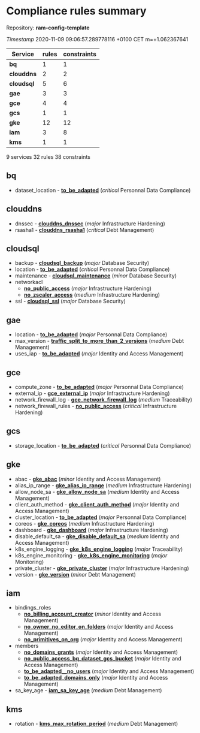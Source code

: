 # Compliance rules summary

Repository: **ram-config-template**

*Timestamp* 2020-11-09 09:06:57.289778116 +0100 CET m=+1.062367641

| Service      | rules | constraints |
| ------------ | ----- | ----------- |
| **bq**       | 1     | 1           |
| **clouddns** | 2     | 2           |
| **cloudsql** | 5     | 6           |
| **gae**      | 3     | 3           |
| **gce**      | 4     | 4           |
| **gcs**      | 1     | 1           |
| **gke**      | 12    | 12          |
| **iam**      | 3     | 8           |
| **kms**      | 1     | 1           |

9 services 32 rules 38 constraints

## bq

- dataset_location   - **[to_be_adapted](instances/monitor_bq_dataset_location/constraints/to_be_adapted/readme.md)** (*critical* Personnal Data Compliance)

## clouddns

- dnssec   - **[clouddns_dnssec](instances/monitor_clouddns_dnssec/constraints/clouddns_dnssec/readme.md)** (*major* Infrastructure Hardening)
- rsasha1   - **[clouddns_rsasha1](instances/monitor_clouddns_rsasha1/constraints/clouddns_rsasha1/readme.md)** (*critical* Debt Management)

## cloudsql

- backup   - **[cloudsql_backup](instances/monitor_cloudsql_backup/constraints/cloudsql_backup/readme.md)** (*major* Database Security)
- location   - **[to_be_adapted](instances/monitor_cloudsql_location/constraints/to_be_adapted/readme.md)** (*critical* Personnal Data Compliance)
- maintenance   - **[cloudsql_maintenance](instances/monitor_cloudsql_maintenance/constraints/cloudsql_maintenance/readme.md)** (*minor* Database Security)
- networkacl
  - **[no_public_access](instances/monitor_cloudsql_networkacl/constraints/no_public_access/readme.md)** (*major* Infrastructure Hardening)
  - **[no_zscaler_access](instances/monitor_cloudsql_networkacl/constraints/no_zscaler_access/readme.md)** (*medium* Infrastructure Hardening)
- ssl   - **[cloudsql_ssl](instances/monitor_cloudsql_ssl/constraints/cloudsql_ssl/readme.md)** (*major* Database Security)

## gae

- location   - **[to_be_adapted](instances/monitor_gae_location/constraints/to_be_adapted/readme.md)** (*major* Personnal Data Compliance)
- max_version   - **[traffic_split_to_more_than_2_versions](instances/monitor_gae_max_version/constraints/traffic_split_to_more_than_2_versions/readme.md)** (*medium* Debt Management)
- uses_iap   - **[to_be_adapted](instances/monitor_gae_uses_iap/constraints/to_be_adapted/readme.md)** (*major* Identity and Access Management)

## gce

- compute_zone   - **[to_be_adapted](instances/monitor_gce_instance_location/constraints/to_be_adapted/readme.md)** (*major* Personnal Data Compliance)
- external_ip   - **[gce_external_ip](instances/monitor_gce_external_ip/constraints/gce_external_ip/readme.md)** (*major* Infrastructure Hardening)
- network_firewall_log   - **[gce_network_firewall_log](instances/monitor_gce_network_firewall_log/constraints/gce_network_firewall_log/readme.md)** (*medium* Traceability)
- network_firewall_rules   - **[no_public_access](instances/monitor_gce_network_firewall_rules/constraints/no_public_access/readme.md)** (*critical* Infrastructure Hardening)

## gcs

- storage_location   - **[to_be_adapted](instances/monitor_gcs_storage_location/constraints/to_be_adapted/readme.md)** (*critical* Personnal Data Compliance)

## gke

- abac   - **[gke_abac](instances/monitor_gke_abac/constraints/gke_abac/readme.md)** (*minor* Identity and Access Management)
- alias_ip_range   - **[gke_alias_ip_range](instances/monitor_gke_alias_ip_range/constraints/gke_alias_ip_range/readme.md)** (*medium* Infrastructure Hardening)
- allow_node_sa   - **[gke_allow_node_sa](instances/monitor_gke_allow_node_sa/constraints/gke_allow_node_sa/readme.md)** (*medium* Identity and Access Management)
- client_auth_method   - **[gke_client_auth_method](instances/monitor_gke_client_auth_method/constraints/gke_client_auth_method/readme.md)** (*major* Identity and Access Management)
- cluster_location   - **[to_be_adapted](instances/monitor_gke_cluster_location/constraints/to_be_adapted/readme.md)** (*major* Personnal Data Compliance)
- coreos   - **[gke_coreos](instances/monitor_gke_coreos/constraints/gke_coreos/readme.md)** (*medium* Infrastructure Hardening)
- dashboard   - **[gke_dashboard](instances/monitor_gke_dashboard/constraints/gke_dashboard/readme.md)** (*major* Infrastructure Hardening)
- disable_default_sa   - **[gke_disable_default_sa](instances/monitor_gke_disable_default_sa/constraints/gke_disable_default_sa/readme.md)** (*medium* Identity and Access Management)
- k8s_engine_logging   - **[gke_k8s_engine_logging](instances/monitor_gke_k8s_engine_logging/constraints/gke_k8s_engine_logging/readme.md)** (*major* Traceability)
- k8s_engine_monitoring   - **[gke_k8s_engine_monitoring](instances/monitor_gke_k8s_engine_monitoring/constraints/gke_k8s_engine_monitoring/readme.md)** (*major* Monitoring)
- private_cluster   - **[gke_private_cluster](instances/monitor_gke_private_cluster/constraints/gke_private_cluster/readme.md)** (*major* Infrastructure Hardening)
- version   - **[gke_version](instances/monitor_gke_version/constraints/gke_version/readme.md)** (*minor* Debt Management)

## iam

- bindings_roles
  - **[no_billing_account_creator](instances/monitor_iam_bindings_roles/constraints/no_billing_account_creator/readme.md)** (*minor* Identity and Access Management)
  - **[no_owner_no_editor_on_folders](instances/monitor_iam_bindings_roles/constraints/no_owner_no_editor_on_folders/readme.md)** (*major* Identity and Access Management)
  - **[no_primitives_on_org](instances/monitor_iam_bindings_roles/constraints/no_primitives_on_org/readme.md)** (*major* Identity and Access Management)
- members
  - **[no_domains_grants](instances/monitor_iam_members/constraints/no_domains_grants/readme.md)** (*major* Identity and Access Management)
  - **[no_public_access_bq_dataset_gcs_bucket](instances/monitor_iam_members/constraints/no_public_access_bq_dataset_gcs_bucket/readme.md)** (*major* Identity and Access Management)
  - **[to_be_adapted__no_users](instances/monitor_iam_members/constraints/to_be_adapted__no_users/readme.md)** (*major* Identity and Access Management)
  - **[to_be_adapted_domains_only](instances/monitor_iam_members/constraints/to_be_adapted_domains_only/readme.md)** (*major* Identity and Access Management)
- sa_key_age   - **[iam_sa_key_age](instances/monitor_iam_sa_key_age/constraints/iam_sa_key_age/readme.md)** (*medium* Debt Management)

## kms

- rotation   - **[kms_max_rotation_period](instances/monitor_kms_rotation/constraints/kms_max_rotation_period/readme.md)** (*medium* Debt Management)
